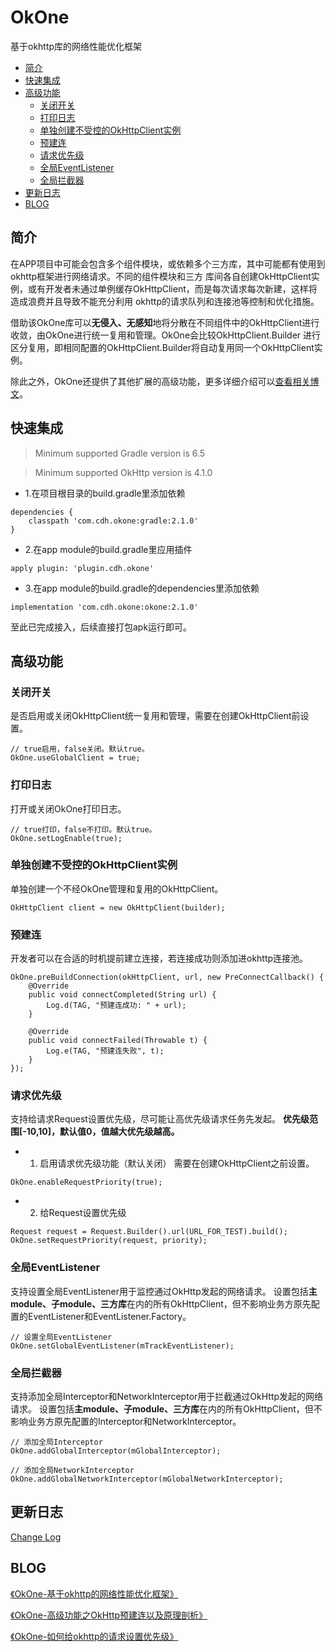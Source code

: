 # OkOne
基于okhttp库的网络性能优化框架

* [简介](#简介)
* [快速集成](#快速集成)
* [高级功能](#高级功能)
   * [关闭开关](#关闭开关)
   * [打印日志](#打印日志)
   * [单独创建不受控的OkHttpClient实例](#单独创建不受控的OkHttpClient实例)
   * [预建连](#预建连)
   * [请求优先级](#请求优先级)
   * [全局EventListener](#全局EventListener)
   * [全局拦截器](#全局拦截器)
* [更新日志](#更新日志)
* [BLOG](#BLOG)


## 简介
在APP项目中可能会包含多个组件模块，或依赖多个三方库，其中可能都有使用到okhttp框架进行网络请求。不同的组件模块和三方
库间各自创建OkHttpClient实例，或有开发者未通过单例缓存OkHttpClient，而是每次请求每次新建，这样将造成浪费并且导致不能充分利用
okhttp的请求队列和连接池等控制和优化措施。

借助该OkOne库可以**无侵入、无感知**地将分散在不同组件中的OkHttpClient进行收敛，由OkOne进行统一复用和管理。OkOne会比较OkHttpClient.Builder
进行区分复用，即相同配置的OkHttpClient.Builder将自动复用同一个OkHttpClient实例。

除此之外，OkOne还提供了其他扩展的高级功能，更多详细介绍可以[查看相关博文](#blog)。

## 快速集成

> Minimum supported Gradle version is 6.5

> Minimum supported OkHttp version is 4.1.0

- 1.在项目根目录的build.gradle里添加依赖
```
dependencies {
    classpath 'com.cdh.okone:gradle:2.1.0'
}
```

- 2.在app module的build.gradle里应用插件
```
apply plugin: 'plugin.cdh.okone'
```

- 3.在app module的build.gradle的dependencies里添加依赖
```
implementation 'com.cdh.okone:okone:2.1.0'
```

至此已完成接入，后续直接打包apk运行即可。

## 高级功能
### 关闭开关
是否启用或关闭OkHttpClient统一复用和管理，需要在创建OkHttpClient前设置。
```
// true启用，false关闭。默认true。
OkOne.useGlobalClient = true;
```

### 打印日志
打开或关闭OkOne打印日志。
```
// true打印，false不打印。默认true。
OkOne.setLogEnable(true);
```

### 单独创建不受控的OkHttpClient实例
单独创建一个不经OkOne管理和复用的OkHttpClient。
```
OkHttpClient client = new OkHttpClient(builder); 
```

### 预建连
开发者可以在合适的时机提前建立连接，若连接成功则添加进okhttp连接池。
```
OkOne.preBuildConnection(okHttpClient, url, new PreConnectCallback() {
    @Override
    public void connectCompleted(String url) {
        Log.d(TAG, "预建连成功: " + url);
    }

    @Override
    public void connectFailed(Throwable t) {
        Log.e(TAG, "预建连失败", t);
    }
});
```

### 请求优先级
支持给请求Request设置优先级，尽可能让高优先级请求任务先发起。
**优先级范围[-10,10]，默认值0，值越大优先级越高。**

- 1. 启用请求优先级功能（默认关闭）
需要在创建OkHttpClient之前设置。
```
OkOne.enableRequestPriority(true);
```

- 2. 给Request设置优先级
```
Request request = Request.Builder().url(URL_FOR_TEST).build();
OkOne.setRequestPriority(request, priority);
```

### 全局EventListener
支持设置全局EventListener用于监控通过OkHttp发起的网络请求。
设置包括**主module、子module、三方库**在内的所有OkHttpClient，但不影响业务方原先配置的EventListener和EventListener.Factory。

```
// 设置全局EventListener
OkOne.setGlobalEventListener(mTrackEventListener);
```

### 全局拦截器
支持添加全局Interceptor和NetworkInterceptor用于拦截通过OkHttp发起的网络请求。
设置包括**主module、子module、三方库**在内的所有OkHttpClient，但不影响业务方原先配置的Interceptor和NetworkInterceptor。
```
// 添加全局Interceptor
OkOne.addGlobalInterceptor(mGlobalInterceptor);

// 添加全局NetworkInterceptor
OkOne.addGlobalNetworkInterceptor(mGlobalNetworkInterceptor);
```

## 更新日志
[Change Log](https://github.com/chidehang/OkOne/wiki/Change-Log)

## BLOG

[《OkOne-基于okhttp的网络性能优化框架》](https://juejin.cn/post/6908178914779561997)

[《OkOne-高级功能之OkHttp预建连以及原理剖析》](https://juejin.cn/post/6909817749493514247)

[《OkOne-如何给okhttp的请求设置优先级》](https://juejin.cn/post/6920850276437983239/)
